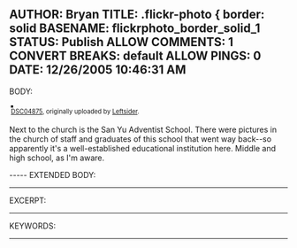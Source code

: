 AUTHOR: Bryan
TITLE: .flickr-photo { border: solid
BASENAME: flickrphoto_border_solid_1
STATUS: Publish
ALLOW COMMENTS: 1
CONVERT BREAKS: __default__
ALLOW PINGS: 0
DATE: 12/26/2005 10:46:31 AM
-----
BODY:
<style type="text/css">
.flickr-photo { border: solid 2px #000000; }
.flickr-yourcomment { }
.flickr-frame { text-align: left; padding: 3px; }
.flickr-caption { font-size: 0.8em; margin-top: 0px; }
</style>

<div class="flickr-frame">
	<a href="http://www.flickr.com/photos/leftsider/77347469/" title="photo sharing"><img src="http://static.flickr.com/42/77347469_740d450a58.jpg" class="flickr-photo" alt="" /></a>
<br />
	<span class="flickr-caption"><a href="http://www.flickr.com/photos/leftsider/77347469/">DSC04875</a>, originally uploaded by <a href="http://www.flickr.com/people/leftsider/">Leftsider</a>.</span>
</div>
				
<p class="flickr-yourcomment">
	Next to the church is the San Yu Adventist School. There were pictures in the church of staff and graduates of this school that went way back--so apparently it's a well-established  educational institution here. Middle and high school, as I'm aware.
</p>
-----
EXTENDED BODY:

-----
EXCERPT:

-----
KEYWORDS:

-----


